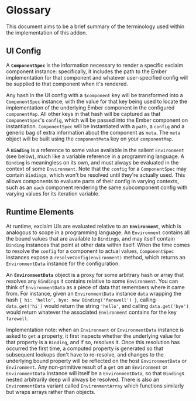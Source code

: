 # Glossary

This document aims to be a brief summary of the terminology used within the implementation of this addon.

## UI Config

A **`ComponentSpec`** is the information necessary to render a specific exclaim component instance: specifically, it includes the path to the Ember implementation for that component and whatever user-specified config will be supplied to that component when it's rendered.

Any hash in the UI config with a `$component` key will be transformed into a `ComponentSpec` instance, with the value for that key being used to locate the implementation of the underlying Ember component in the configured `componentMap`. All other keys in that hash will be captured as that `ComponentSpec`'s `config`, which will be passed into the Ember component on instantiation. `ComponentSpec` will be instantiated with a `path`, a `config` and a generic bag of extra information about the component as `meta`. The `meta` object will be built using the `componentMeta` key on your `componentMap`.

A **`Binding`** is a reference to some value available in the salient `Environment` (see below), much like a variable reference in a programming language. A `Binding` is meaningless on its own, and must always be evaluated in the context of some `Environment`. Note that the `config` for a `ComponentSpec` may contain `Binding`s, which won't be resolved until they're actually used. This allows components to evaluate parts of their config in varying contexts, such as an `each` component rendering the same subcomponent config with varying values for its iteration variable.

## Runtime Elements

At runtime, exclaim UIs are evaluated relative to an **`Environment`**, which is analogous to scope in a programming language. An `Environment` contains all the bound values that are available to `Binding`s, and may itself contain `Binding` instances that point at other data within itself. When the time comes to resolve the `config` for a component to actual values, `ComponentSpec` instances expose a `resolveConfig(environment)` method, which returns an `EnvironmentData` instance for the configuration.

An **`EnvironmentData`** object is a proxy for some arbitrary hash or array that resolves any `Binding`s it contains relative to some `Environment`. You can think of `EnvironmentData` as a piece of data that remembers where it came from. For instance, given an `EnvironmentData` instance `data` wrapping the hash `{ hi: 'hello', bye: new Binding('farewell') }`, calling `data.get('hi')` would return the string `'hello'`, and calling `data.get('bye')` would return whatever the associated `Environment` contains for the key `farewell`.

Implementation note: when an `Environment` or `EnvironmentData` instance is asked to `get` a property, it first inspects whether the underlying value for that property is a `Binding`, and if so, resolves it. Once this resolution has occurred the first time, a computed property is generated so that subsequent lookups don't have to re-resolve, and changes to the underlying bound property will be reflected on the host `EnvironmentData` or `Environment`. Any non-primitive result of a `get` on an `Environment` or `EnvironmentData` instance will itself be a `EnvironmentData`, so that `Binding`s nested arbitrarily deep will always be resolved. There is also an `EnvironmentData` variant called `EnvironmentArray` which functions similarly but wraps arrays rather than objects.
